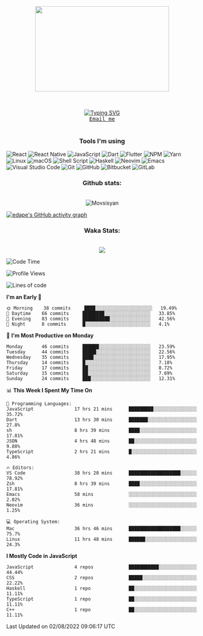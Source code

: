 <div align="center"><kbd><img src="https://c.tenor.com/76XxFDBUu48AAAAC/frustrated-mad.gif" width="352" height="224"/></kbd></div>
&nbsp;

<div align="center" style="margin-top: 30px;">
<a href="https://git.io/typing-svg"><img src="https://readme-typing-svg.herokuapp.com?duration=7000&color=EBCB8B&background=3B4252F4&vCenter=true&width=600&lines=Hi+);I%E2%80%99m+interested+in+coding%2C+reading%2C+music%2C+apes;currently+working+as+a+React+Native+developer;looking+to+collaborate+on+React%2FJS%2FElectron%2FReact+Native%2FDart+project;Also+I'm+big+fan+of+Neovim%2C+Tmux%2C++Xmonad+and+all+Linux+stuff;Running+Arch+Linux+with+Xmonad+on+my+mobile+workstation;You+can+reach+me+by+an+email+below" alt="Typing SVG" /></a>
</div>


<div align="center">
<kbd>
  <a href ="edmondavetisyanw@gmail.com">
  Email me
</a>
</kbd>
  </div>
  &nbsp;
  <div align="center">
  <h3> Tools I'm using </h3>
  </div>
  
  ![React](https://img.shields.io/badge/react-%2320232a.svg?style=for-the-badge&logo=react&logoColor=%2361DAFB)
  ![React Native](https://img.shields.io/badge/react_native-%2320232a.svg?style=for-the-badge&logo=react&logoColor=%2361DAFB)
  ![JavaScript](https://img.shields.io/badge/javascript-%23323330.svg?style=for-the-badge&logo=javascript&logoColor=%23F7DF1E)
  ![Dart](https://img.shields.io/badge/dart-%230175C2.svg?style=for-the-badge&logo=dart&logoColor=white)
  ![Flutter](https://img.shields.io/badge/Flutter-%2302569B.svg?style=for-the-badge&logo=Flutter&logoColor=white)
  ![NPM](https://img.shields.io/badge/NPM-%23000000.svg?style=for-the-badge&logo=npm&logoColor=white)
  ![Yarn](https://img.shields.io/badge/yarn-%232C8EBB.svg?style=for-the-badge&logo=yarn&logoColor=white)
  ![Linux](https://img.shields.io/badge/Linux-FCC624?style=for-the-badge&logo=linux&logoColor=black)
  ![macOS](https://img.shields.io/badge/mac%20os-000000?style=for-the-badge&logo=macos&logoColor=F0F0F0)
  ![Shell Script](https://img.shields.io/badge/shell_script-%23121011.svg?style=for-the-badge&logo=gnu-bash&logoColor=white)
  ![Haskell](https://img.shields.io/badge/Haskell-5e5086?style=for-the-badge&logo=haskell&logoColor=white)
  ![Neovim](https://img.shields.io/badge/NeoVim-%2357A143.svg?&style=for-the-badge&logo=neovim&logoColor=white)
  ![Emacs](https://img.shields.io/badge/Emacs-%237F5AB6.svg?&style=for-the-badge&logo=gnu-emacs&logoColor=white)
  ![Visual Studio Code](https://img.shields.io/badge/Visual%20Studio%20Code-0078d7.svg?style=for-the-badge&logo=visual-studio-code&logoColor=white)
  ![Git](https://img.shields.io/badge/git-%23F05033.svg?style=for-the-badge&logo=git&logoColor=white)
  ![GitHub](https://img.shields.io/badge/github-%23121011.svg?style=for-the-badge&logo=github&logoColor=white)
  ![Bitbucket](https://img.shields.io/badge/bitbucket-%230047B3.svg?style=for-the-badge&logo=bitbucket&logoColor=white)
  ![GitLab](https://img.shields.io/badge/gitlab-%23181717.svg?style=for-the-badge&logo=gitlab&logoColor=white)
<div align="center">
  <h3>Github stats:</h3>
  <br>
  <img align="center" src="https://github-readme-streak-stats.herokuapp.com/?user=edavetisyan&theme=dark" alt="Movsisyan" />
</div>

[![edape's GitHub activity graph](https://activity-graph.herokuapp.com/graph?username=edavetisyan&&theme=xcode)](https://github.com/edavetisyan)

<div align="center">
  <h3>Waka Stats:</h3>
  <br>
  <img src="https://github-readme-stats.vercel.app/api/wakatime?username=edape&theme=dark&layout=compact"></img>
</div>


<!--START_SECTION:waka-->
![Code Time](http://img.shields.io/badge/Code%20Time-0%20secs-blue)

![Profile Views](http://img.shields.io/badge/Profile%20Views-285-blue)

![Lines of code](https://img.shields.io/badge/From%20Hello%20World%20I%27ve%20Written-2%20Million%20lines%20of%20code-blue)

**I'm an Early 🐤** 

```text
🌞 Morning    38 commits     ████░░░░░░░░░░░░░░░░░░░░░   19.49% 
🌆 Daytime    66 commits     ████████░░░░░░░░░░░░░░░░░   33.85% 
🌃 Evening    83 commits     ██████████░░░░░░░░░░░░░░░   42.56% 
🌙 Night      8 commits      █░░░░░░░░░░░░░░░░░░░░░░░░   4.1%

```
📅 **I'm Most Productive on Monday** 

```text
Monday       46 commits     ██████░░░░░░░░░░░░░░░░░░░   23.59% 
Tuesday      44 commits     █████░░░░░░░░░░░░░░░░░░░░   22.56% 
Wednesday    35 commits     ████░░░░░░░░░░░░░░░░░░░░░   17.95% 
Thursday     14 commits     █░░░░░░░░░░░░░░░░░░░░░░░░   7.18% 
Friday       17 commits     ██░░░░░░░░░░░░░░░░░░░░░░░   8.72% 
Saturday     15 commits     ██░░░░░░░░░░░░░░░░░░░░░░░   7.69% 
Sunday       24 commits     ███░░░░░░░░░░░░░░░░░░░░░░   12.31%

```


📊 **This Week I Spent My Time On** 

```text
💬 Programming Languages: 
JavaScript               17 hrs 21 mins      █████████░░░░░░░░░░░░░░░░   35.72% 
Dart                     13 hrs 30 mins      ███████░░░░░░░░░░░░░░░░░░   27.8% 
sh                       8 hrs 39 mins       ████░░░░░░░░░░░░░░░░░░░░░   17.81% 
JSON                     4 hrs 48 mins       ██░░░░░░░░░░░░░░░░░░░░░░░   9.88% 
TypeScript               2 hrs 21 mins       █░░░░░░░░░░░░░░░░░░░░░░░░   4.86%

🔥 Editors: 
VS Code                  38 hrs 20 mins      ███████████████████░░░░░░   78.92% 
Zsh                      8 hrs 39 mins       ████░░░░░░░░░░░░░░░░░░░░░   17.81% 
Emacs                    58 mins             ░░░░░░░░░░░░░░░░░░░░░░░░░   2.02% 
Neovim                   36 mins             ░░░░░░░░░░░░░░░░░░░░░░░░░   1.25%

💻 Operating System: 
Mac                      36 hrs 46 mins      ███████████████████░░░░░░   75.7% 
Linux                    11 hrs 48 mins      ██████░░░░░░░░░░░░░░░░░░░   24.3%

```

**I Mostly Code in JavaScript** 

```text
JavaScript               4 repos             ███████████░░░░░░░░░░░░░░   44.44% 
CSS                      2 repos             █████░░░░░░░░░░░░░░░░░░░░   22.22% 
Haskell                  1 repo              ██░░░░░░░░░░░░░░░░░░░░░░░   11.11% 
TypeScript               1 repo              ██░░░░░░░░░░░░░░░░░░░░░░░   11.11% 
C++                      1 repo              ██░░░░░░░░░░░░░░░░░░░░░░░   11.11%

```



 Last Updated on 02/08/2022 09:06:17 UTC
<!--END_SECTION:waka-->
